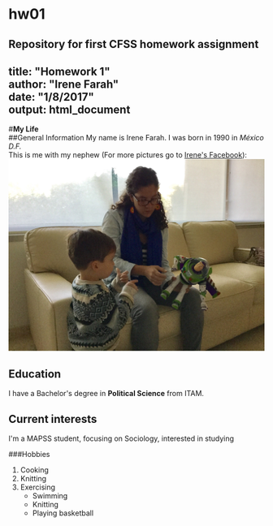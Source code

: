 # hw01
Repository for first CFSS homework assignment
---
title: "Homework 1"  
author: "Irene Farah"  
date: "1/8/2017"  
output: html_document  
---

#**My Life**  
##General Information
My name is Irene Farah.
I was born in 1990 in *México D.F.*  
This is me with my nephew (For more pictures go to [Irene's Facebook](https://www.facebook.com/irene.farah)):   
![May 2016](IMG_3707.jpg)  


## Education
I have a Bachelor's degree in **Political Science** from ITAM.  

## Current interests
I'm a MAPSS student, focusing on Sociology, interested in studying  

###Hobbies   
1. Cooking
2. Knitting  
3. Exercising  
    + Swimming  
    + Knitting  
    + Playing basketball  

